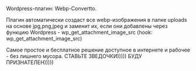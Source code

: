 Wordpress-плагин: Webp-Convertto.    

Плагин автоматически создаст все webp-изображения в папке uploads на основе jpg,png,jpeg и заменит их, если они добавлены через функцию Wordpress - wp_get_attachment_image_src (hook: wp_get_attachment_image_src)  
  
Самое простое и бесплатное решение доступное в интернете и рабочее - без лишнего мусора. СТАВЬТЕ ЗВЕДОЧКИ))))) БУДУ ПРИЗНАТЕЛЕН)))))